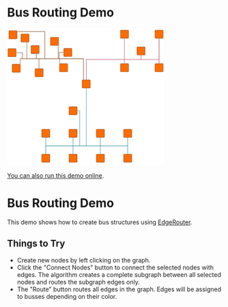 # Bus Routing Demo

<img src="../../resources/image/busrouting.png" alt="demo-thumbnail" height="320"/>

[You can also run this demo online](https://live.yworks.com/demos/layout/busrouting/index.html).

# Bus Routing Demo

This demo shows how to create bus structures using [EdgeRouter](https://docs.yworks.com/yfileshtml/#/api/EdgeRouter).

## Things to Try

- Create new nodes by left clicking on the graph.
- Click the "Connect Nodes" button to connect the selected nodes with edges. The algorithm creates a complete subgraph between all selected nodes and routes the subgraph edges only.
- The "Route" button routes all edges in the graph. Edges will be assigned to busses depending on their color.
